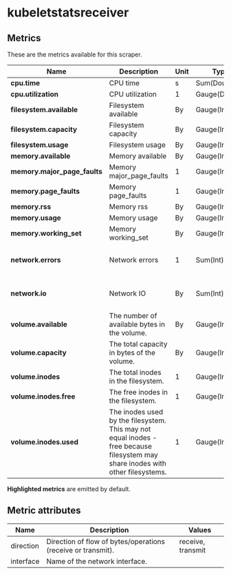 [comment]: <> (Code generated by mdatagen. DO NOT EDIT.)

# kubeletstatsreceiver

## Metrics

These are the metrics available for this scraper.

| Name | Description | Unit | Type | Attributes |
| ---- | ----------- | ---- | ---- | ---------- |
| **cpu.time** | CPU time | s | Sum(Double) | <ul> </ul> |
| **cpu.utilization** | CPU utilization | 1 | Gauge(Double) | <ul> </ul> |
| **filesystem.available** | Filesystem available | By | Gauge(Int) | <ul> </ul> |
| **filesystem.capacity** | Filesystem capacity | By | Gauge(Int) | <ul> </ul> |
| **filesystem.usage** | Filesystem usage | By | Gauge(Int) | <ul> </ul> |
| **memory.available** | Memory available | By | Gauge(Int) | <ul> </ul> |
| **memory.major_page_faults** | Memory major_page_faults | 1 | Gauge(Int) | <ul> </ul> |
| **memory.page_faults** | Memory page_faults | 1 | Gauge(Int) | <ul> </ul> |
| **memory.rss** | Memory rss | By | Gauge(Int) | <ul> </ul> |
| **memory.usage** | Memory usage | By | Gauge(Int) | <ul> </ul> |
| **memory.working_set** | Memory working_set | By | Gauge(Int) | <ul> </ul> |
| **network.errors** | Network errors | 1 | Sum(Int) | <ul> <li>interface</li> <li>direction</li> </ul> |
| **network.io** | Network IO | By | Sum(Int) | <ul> <li>interface</li> <li>direction</li> </ul> |
| **volume.available** | The number of available bytes in the volume. | By | Gauge(Int) | <ul> </ul> |
| **volume.capacity** | The total capacity in bytes of the volume. | By | Gauge(Int) | <ul> </ul> |
| **volume.inodes** | The total inodes in the filesystem. | 1 | Gauge(Int) | <ul> </ul> |
| **volume.inodes.free** | The free inodes in the filesystem. | 1 | Gauge(Int) | <ul> </ul> |
| **volume.inodes.used** | The inodes used by the filesystem. This may not equal inodes - free because filesystem may share inodes with other filesystems. | 1 | Gauge(Int) | <ul> </ul> |

**Highlighted metrics** are emitted by default.

## Metric attributes

| Name | Description | Values |
| ---- | ----------- | ------ |
| direction | Direction of flow of bytes/operations (receive or transmit). | receive, transmit |
| interface | Name of the network interface. |  |
